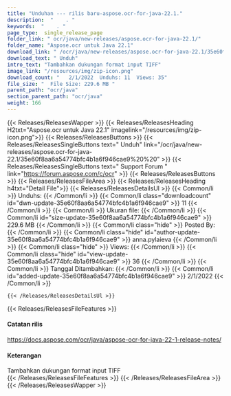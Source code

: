 ```yaml
---
title: "Unduhan --- rilis baru-aspose.ocr-for-java-22.1." 
description:  "    . " 
keywords:  "    . " 
page_type:  single_release_page
folder_link: " ocr/java/new-releases/aspose.ocr-for-java-22.1/"
folder_name: "Aspose.ocr untuk Java 22.1"
download_link: " /ocr/java/new-releases/aspose.ocr-for-java-22.1/35e60f8aa6a54774bfc4b1a6f946cae9"
download_text: " Unduh"
intro_text: "Tambahkan dukungan format input TIFF"
image_link: "/resources/img/zip-icon.png"
download_count: "   2/1/2022  Unduhs: 11  Views: 35"
file_size: "  File Size: 229.6 MB "
parent_path: "ocr/java"
section_parent_path: "ocr/java"
weight: 166
---
```


{{< Releases/ReleasesWapper >}}
  {{< Releases/ReleasesHeading H2txt="Aspose.ocr untuk Java 22.1" imagelink="/resources/img/zip-icon.png">}}
  {{< Releases/ReleasesButtons >}}
    {{< Releases/ReleasesSingleButtons text=" Unduh" link="/ocr/java/new-releases/aspose.ocr-for-java-22.1/35e60f8aa6a54774bfc4b1a6f946cae9%20%20" >}}
    {{< Releases/ReleasesSingleButtons text=" Support Forum " link="https://forum.aspose.com/c/ocr" >}}
  {{< Releases/ReleasesButtons >}}
  {{< Releases/ReleasesFileArea >}}
    {{< Releases/ReleasesHeading h4txt="Detail File">}}
    {{< Releases/ReleasesDetailsUl >}}
            {{< Common/li  >}} Unduhs: {{< /Common/li >}} 
      {{< Common/li class="downloadcount" id="dwn-update-35e60f8aa6a54774bfc4b1a6f946cae9" >}} 11 {{< /Common/li >}} 
      {{< Common/li  >}} Ukuran file: {{< /Common/li >}} 
      {{< Common/li id="size-update-35e60f8aa6a54774bfc4b1a6f946cae9" >}} 229.6 MB {{< /Common/li >}} 
      {{< Common/li  class="hide" >}} Posted By: {{< /Common/li >}} 
      {{< Common/li class="hide" id="author-update-35e60f8aa6a54774bfc4b1a6f946cae9" >}} anna.pylaieva {{< /Common/li >}} 
      {{< Common/li class="hide"  >}} Views: {{< /Common/li >}} 
      {{< Common/li class="hide" id="view-update-35e60f8aa6a54774bfc4b1a6f946cae9" >}} 36 {{< /Common/li >}} 
      {{< Common/li  >}} Tanggal Ditambahkan: {{< /Common/li >}} 
      {{< Common/li id="added-update-35e60f8aa6a54774bfc4b1a6f946cae9" >}} 2/1/2022 {{< /Common/li >}} 

    {{< /Releases/ReleasesDetailsUl >}}

  {{< Releases/ReleasesFileFeatures >}}
      <h4>Catatan rilis</h4><div><a href="https://docs.aspose.com/ocr/java/aspose-ocr-for-java-22-1-release-notes/">https://docs.aspose.com/ocr/java/aspose-ocr-for-java-22-1-release-notes/</a></div><h4>Keterangan</h4><div class="HTMLDescription">Tambahkan dukungan format input TIFF</div>
  {{< /Releases/ReleasesFileFeatures >}}
 {{< /Releases/ReleasesFileArea >}}
{{< /Releases/ReleasesWapper >}}


